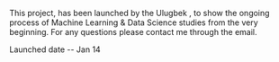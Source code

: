 This project, has been launched by the Ulugbek , to show the ongoing process of Machine Learning & Data Science studies from the very beginning. For any questions please contact me through the email. 

Launched date -- Jan 14
